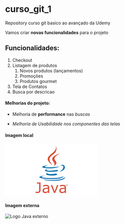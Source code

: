 # curso_git_1
Repository curso git basico ao avançado da Udemy

Vamos criar **novas funcionalidades** para o projeto

## Funcionalidades:

1. Checkout
2. Listagem de produtos
    1. Novos produtos (lançamentos)
    2. Promoções
    3. Produtos gourmet
4. Tela de Contatos
5. Busca por descricao

#### Melhorias do projeto:
- Melhoria de __performance__ nas *buscas*
* _Melhoria de Usabilidade nos componentes das telas_

#### Imagem local

![Logo Java](img_java.png)

#### Imagem externa
![Logo Java externo](https://img.ibxk.com.br/materias/7204960/56172.jpg?ims=328x)
